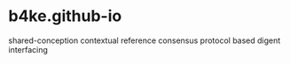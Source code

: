 # b4ke.github-io
shared-conception contextual reference consensus protocol based digent interfacing
